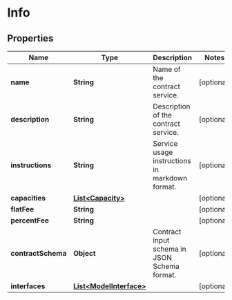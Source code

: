 
# Info

## Properties
Name | Type | Description | Notes
------------ | ------------- | ------------- | -------------
**name** | **String** | Name of the contract service. |  [optional]
**description** | **String** | Description of the contract service. |  [optional]
**instructions** | **String** | Service usage instructions in markdown format. |  [optional]
**capacities** | [**List&lt;Capacity&gt;**](Capacity.md) |  |  [optional]
**flatFee** | **String** |  |  [optional]
**percentFee** | **String** |  |  [optional]
**contractSchema** | **Object** | Contract input schema in JSON Schema format. |  [optional]
**interfaces** | [**List&lt;ModelInterface&gt;**](ModelInterface.md) |  |  [optional]



